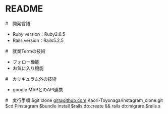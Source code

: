 # README

#　開発言語
* Ruby version：Ruby2.6.5
* Rails version：Rails5.2.5

#　就業Termの技術
* フォロー機能
* お気に入り機能

#　カリキュラム外の技術
* google MAPとのAPI連携

#　実行手順
$git clone git@github.com:Kaori-Toyonaga/Instagram_clone.git
$cd Pinstagram
$bundle install
$rails db:create && rails db:migrare
$rails s
